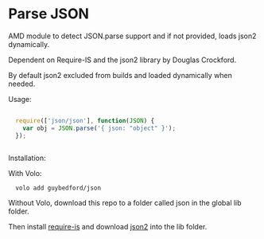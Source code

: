 Parse JSON
==========

AMD module to detect JSON.parse support and if not provided, loads json2 dynamically.

Dependent on Require-IS and the json2 library by Douglas Crockford.

By default json2 excluded from builds and loaded dynamically when needed.

Usage:

```javascript

  require(['json/json'], function(JSON) {
    var obj = JSON.parse('{ json: "object" }'); 
  });
 
```

Installation:

With Volo:

```
  volo add guybedford/json
```

Without Volo, download this repo to a folder called json in the global lib folder.

Then install [require-is](/guybedford/require-is) and download [json2](https://raw.github.com/douglascrockford/JSON-js/master/json2.js) into the lib folder.
